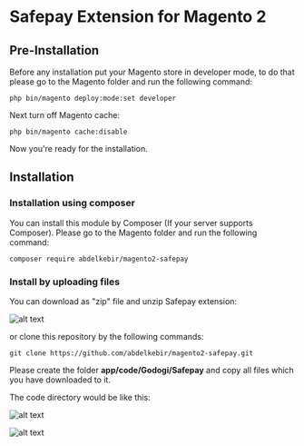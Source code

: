 # Safepay Extension for Magento 2

## Pre-Installation

Before any installation put your Magento store in developer mode, to do that please go to the Magento folder and run the following command:

```php bin/magento deploy:mode:set developer```

Next turn off Magento cache:

```php bin/magento cache:disable```

Now you're ready for the installation.

## Installation

### Installation using composer

You can install this module by Composer (If your server supports Composer). 
Please go to the Magento folder and run the following command:

```composer require abdelkebir/magento2-safepay```

### Install by uploading files

You can download as "zip" file and unzip Safepay extension:

![alt text](http://url/to/img.png)

or clone this repository by the following commands:

```git clone https://github.com/abdelkebir/magento2-safepay.git```

Please create the folder **app/code/Godogi/Safepay** and copy all files which you have downloaded to it.

The code directory would be like this:

![alt text](http://url/to/img.png)




![alt text](http://url/to/img.png)

